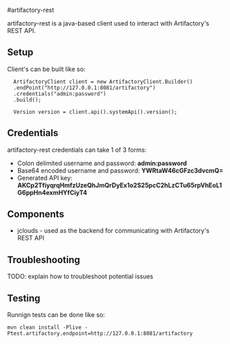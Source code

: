 
#artifactory-rest 

artifactory-rest is a java-based client used to interact with Artifactory's REST API.

## Setup

Client's can be built like so:

      ArtifactoryClient client = new ArtifactoryClient.Builder()
      .endPoint("http://127.0.0.1:8081/artifactory")
      .credentials("admin:password")
      .build();

      Version version = client.api().systemApi().version();

## Credentials

artifactory-rest credentials can take 1 of 3 forms:

- Colon delimited username and password: __admin:password__ 
- Base64 encoded username and password: __YWRtaW46cGFzc3dvcmQ=__ 
- Generated API key: __AKCp2TfiyqrqHmfzUzeQhJmQrDyEx1o2S25pcC2hLzCTu65rpVhEoL1G6ppHn4exmHYfCiyT4__ 

## Components

- jclouds \- used as the backend for communicating with Artifactory's REST API


## Troubleshooting

TODO: explain how to troubleshoot potential issues
    
## Testing

Runnign tests can be done like so:

	mvn clean install -Plive -Ptest.artifactory.endpoint=http://127.0.0.1:8081/artifactory
